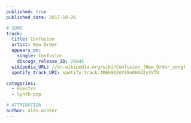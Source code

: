 ```yaml
---
published: true
published_date: 2017-10-26

# SONG
track:
  title: Confusion
  artist: New Order
  appears_on:
    single: Confusion
    discogs_release_ID: 28845
  wikipedia_URL: //en.wikipedia.org/wiki/Confusion_(New_Order_song)
  spotify_track_URI: spotify:track:4REb96ZoYZ9uKHGU2yIVTU

categories:
  - Electro
  - Synth-pop

# ATTRIBUTION
author: alex-winter
---
```

